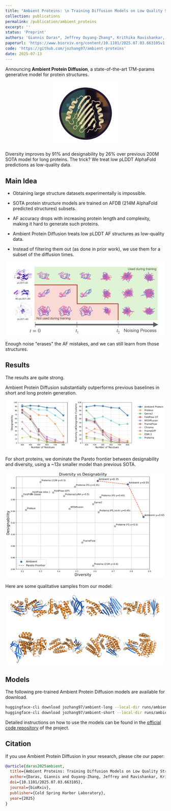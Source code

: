 ```yaml
---
title: "Ambient Proteins: \n Training Diffusion Models on Low Quality Structures"
collection: publications
permalink: /publication/ambient_proteins
excerpt: ''
status: 'Preprint'
authors: 'Giannis Daras*, Jeffrey Ouyang-Zhang*, Krithika Ravishankar, William Daspit, Costis Daskalakis, Qiang Liu, Adam Klivans, Daniel J. Diaz'
paperurl: 'https://www.biorxiv.org/content/10.1101/2025.07.03.663105v1'
code: 'https://github.com/jozhang97/ambient-proteins'
date: 2025-07-13
---
```


<!-- markdownlint-disable first-line-h1 -->
<!-- markdownlint-disable html -->
<!-- markdownlint-disable no-duplicate-header -->

Announcing **Ambient Protein Diffusion**, a state-of-the-art 17M-params generative model for protein structures.
<div align="center">
  <img src="../images/ambient_proteins_logo.png" width="40%" alt="Ambient Proteins Logo" />
</div>


Diversity improves by 91% and designability by 26% over previous 200M SOTA model for long proteins. The trick? We treat low pLDDT AlphaFold predictions as low-quality data.

## Main Idea

- Obtaining large structure datasets experimentally is impossible.

- SOTA protein structure models are trained on AFDB (214M AlphaFold predicted structures) subsets.

- AF accuracy drops with increasing protein length and complexity, making it hard to generate such proteins.

- Ambient Protein Diffusion treats low pLDDT AF structures as low-quality data.

- Instead of filtering them out (as done in prior work), we use them for a subset of the diffusion times. 

<div align="center">
  <img src="../images/ambient_proteins_method.png" alt="Ambient Proteins Method" />
</div>

Enough noise "erases" the AF mistakes, and we can still learn from those structures.



## Results

The results are quite strong. 

Ambient Protein Diffusion substantially outperforms previous baselines in short and long protein generation. 


<div align="center">
  <img src="../images/ambient_proteins_long.png" alt="Ambient Proteins Long" />
</div>


For short proteins, we dominate the Pareto frontier between designability and diversity, using a ~13x smaller model than previous SOTA.


<div align="center">
  <img src="../images/ambient_proteins_short.png" alt="Ambient Proteins Short" />
</div>

Here are some qualitative samples from our model:

<div align="center">
  <img src="../images/ambient_proteins_samples.png" alt="Ambient Proteins Samples" />
</div>


## Models

The following pre-trained Ambient Protein Diffusion models are available for download.
```bash
huggingface-cli download jozhang97/ambient-long --local-dir runs/ambient_long
huggingface-cli download jozhang97/ambient-short --local-dir runs/ambient_short
```

Detailed instructions on how to use the models can be found in the [official code repository](https://github.com/jozhang97/ambient-proteins) of the project.


## Citation

If you use Ambient Protein Diffusion in your research, please cite our paper:

```bibtex
@article{daras2025ambient,
  title={Ambient Proteins: Training Diffusion Models on Low Quality Structures},
  author={Daras, Giannis and Ouyang-Zhang, Jeffrey and Ravishankar, Krithika and Daspit, William and Daskalakis, Costis and Liu, Qiang and Klivans, Adam and Diaz, Daniel J},
  doi={10.1101/2025.07.03.663105},
  journal={bioRxiv},
  publisher={Cold Spring Harbor Laboratory},
  year={2025}
}
```











